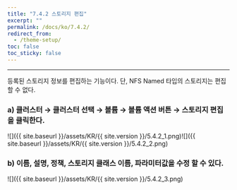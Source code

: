```yaml
---
title: "7.4.2 스토리지 편집"
excerpt: ""
permalink: /docs/ko/7.4.2/
redirect_from:
  - /theme-setup/
toc: false
toc_sticky: false
---
```


---
등록된 스토리지 정보를 편집하는 기능이다. 단, NFS Named 타입의 스토리지는 편집할 수 없다.

### a\) 클러스터 → 클러스터 선택 → 볼륨 → 볼륨 액션 버튼 → 스토리지 편집을 클릭한다.
![]({{ site.baseurl }}/assets/KR/{{ site.version }}/5.4.2_1.png)![]({{ site.baseurl }}/assets/KR/{{ site.version }}/5.4.2_2.png)

### b\) 이름, 설명, 정책, 스토리지 클래스 이름, 파라미터값을 수정 할 수 있다.
![]({{ site.baseurl }}/assets/KR/{{ site.version }}/5.4.2_3.png)
